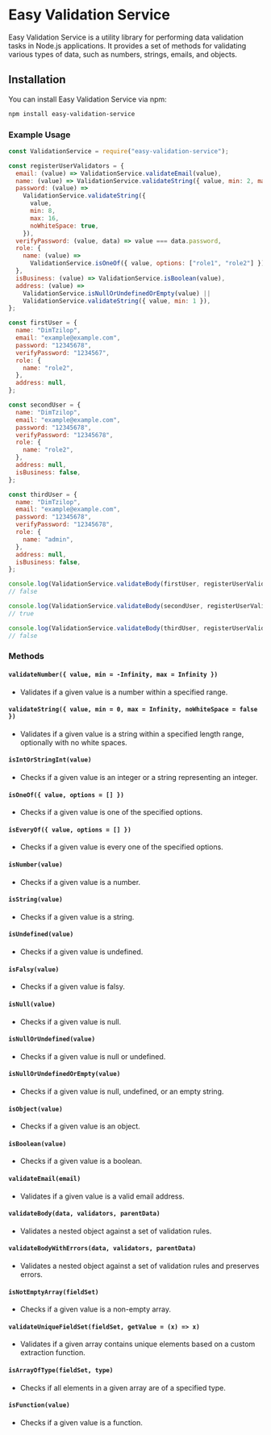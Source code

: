 # Easy Validation Service

Easy Validation Service is a utility library for performing data validation tasks in Node.js applications. It provides a set of methods for validating various types of data, such as numbers, strings, emails, and objects.

## Installation

You can install Easy Validation Service via npm:

```bash
npm install easy-validation-service
```

### Example Usage

```javascript
const ValidationService = require("easy-validation-service");

const registerUserValidators = {
  email: (value) => ValidationService.validateEmail(value),
  name: (value) => ValidationService.validateString({ value, min: 2, max: 25 }),
  password: (value) =>
    ValidationService.validateString({
      value,
      min: 8,
      max: 16,
      noWhiteSpace: true,
    }),
  verifyPassword: (value, data) => value === data.password,
  role: {
    name: (value) =>
      ValidationService.isOneOf({ value, options: ["role1", "role2"] }),
  },
  isBusiness: (value) => ValidationService.isBoolean(value),
  address: (value) =>
    ValidationService.isNullOrUndefinedOrEmpty(value) ||
    ValidationService.validateString({ value, min: 1 }),
};

const firstUser = {
  name: "DimTzilop",
  email: "example@example.com",
  password: "12345678",
  verifyPassword: "1234567",
  role: {
    name: "role2",
  },
  address: null,
};

const secondUser = {
  name: "DimTzilop",
  email: "example@example.com",
  password: "12345678",
  verifyPassword: "12345678",
  role: {
    name: "role2",
  },
  address: null,
  isBusiness: false,
};

const thirdUser = {
  name: "DimTzilop",
  email: "example@example.com",
  password: "12345678",
  verifyPassword: "12345678",
  role: {
    name: "admin",
  },
  address: null,
  isBusiness: false,
};

console.log(ValidationService.validateBody(firstUser, registerUserValidators));
// false

console.log(ValidationService.validateBody(secondUser, registerUserValidators));
// true

console.log(ValidationService.validateBody(thirdUser, registerUserValidators));
// false
```

### Methods

#### `validateNumber({ value, min = -Infinity, max = Infinity })`

- Validates if a given value is a number within a specified range.

#### `validateString({ value, min = 0, max = Infinity, noWhiteSpace = false })`

- Validates if a given value is a string within a specified length range, optionally with no white spaces.

#### `isIntOrStringInt(value)`

- Checks if a given value is an integer or a string representing an integer.

#### `isOneOf({ value, options = [] })`

- Checks if a given value is one of the specified options.

#### `isEveryOf({ value, options = [] })`

- Checks if a given value is every one of the specified options.

#### `isNumber(value)`

- Checks if a given value is a number.

#### `isString(value)`

- Checks if a given value is a string.

#### `isUndefined(value)`

- Checks if a given value is undefined.

#### `isFalsy(value)`

- Checks if a given value is falsy.

#### `isNull(value)`

- Checks if a given value is null.

#### `isNullOrUndefined(value)`

- Checks if a given value is null or undefined.

#### `isNullOrUndefinedOrEmpty(value)`

- Checks if a given value is null, undefined, or an empty string.

#### `isObject(value)`

- Checks if a given value is an object.

#### `isBoolean(value)`

- Checks if a given value is a boolean.

#### `validateEmail(email)`

- Validates if a given value is a valid email address.

#### `validateBody(data, validators, parentData)`

- Validates a nested object against a set of validation rules.

#### `validateBodyWithErrors(data, validators, parentData)`

- Validates a nested object against a set of validation rules and preserves errors.

#### `isNotEmptyArray(fieldSet)`

- Checks if a given value is a non-empty array.

#### `validateUniqueFieldSet(fieldSet, getValue = (x) => x)`

- Validates if a given array contains unique elements based on a custom extraction function.

#### `isArrayOfType(fieldSet, type)`

- Checks if all elements in a given array are of a specified type.

#### `isFunction(value)`

- Checks if a given value is a function.
